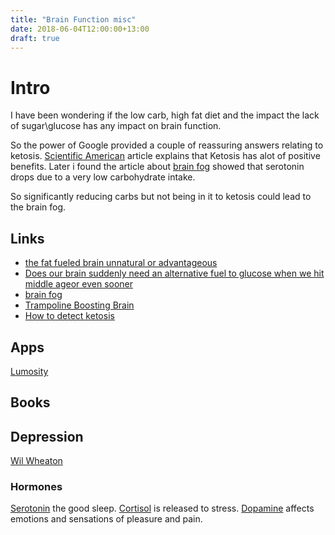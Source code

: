 ```yaml
---
title: "Brain Function misc"
date: 2018-06-04T12:00:00+13:00
draft: true
---
```

# Intro
I have been wondering if the low carb, high fat diet and the impact the lack of sugar\glucose has any impact on brain function.  

So the power of Google provided a couple of reassuring answers relating to ketosis.  [Scientific American](https://blogs.scientificamerican.com/mind-guest-blog/the-fat-fueled-brain-unnatural-or-advantageous/) article explains that Ketosis has alot of positive benefits.   Later i found the article about [brain fog](https://draxe.com/brain-fog/) showed that serotonin drops due to a very low carbohydrate intake.

So significantly reducing carbs but not being in it to ketosis could lead to the brain fog. 


## Links
+ [the fat fueled brain unnatural or advantageous](https://blogs.scientificamerican.com/mind-guest-blog/the-fat-fueled-brain-unnatural-or-advantageous/)
+ [Does our brain suddenly need an alternative fuel to glucose when we hit middle ageor even sooner](https://www.mithustoroni.com/single-post/2015/08/18/Does-our-brain-suddenly-need-an-alternative-fuel-to-glucose-when-we-hit-middle-ageor-even-sooner)
+ [brain fog](https://draxe.com/brain-fog/)
+ [Trampoline Boosting Brain](https://www.airriderz.com/mississauga/blog/4-brain-boosting-benefits-of-trampoline-jumping/)
+ [How to detect ketosis](https://8fit.com/nutrition/how-to-detect-ketosis/)

## Apps
[Lumosity](https://www.lumosity.com/)

## Books

## Depression
[Wil Wheaton](https://medium.com/@wilw/my-name-is-wil-wheaton-i-live-with-chronic-depression-and-generalized-anxiety-i-am-not-ashamed-8f693f9c0af1)
### Hormones
[Serotonin](https://en.wikipedia.org/wiki/Serotonin) the good sleep. 
[Cortisol](https://en.wikipedia.org/wiki/Cortisol) is released to stress.
[Dopamine](https://en.wikipedia.org/wiki/Dopamine) affects emotions and sensations of pleasure and pain.
